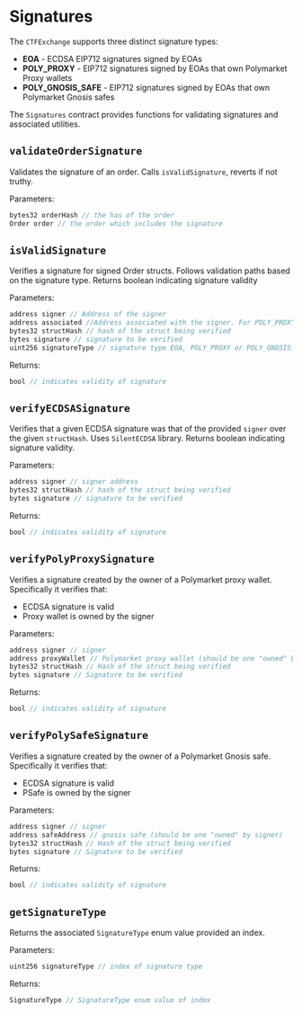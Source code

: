 # Signatures 

The `CTFExchange` supports three distinct signature types:

- **EOA** - ECDSA EIP712 signatures signed by EOAs
- **POLY_PROXY** - EIP712 signatures signed by EOAs that own Polymarket Proxy wallets
- **POLY_GNOSIS_SAFE** - EIP712 signatures signed by EOAs that own Polymarket Gnosis safes

The `Signatures` contract provides functions for validating signatures and associated utilities. 

## `validateOrderSignature`

Validates the signature of an order. Calls `isValidSignature`, reverts if not truthy. 

Parameters:

```java
bytes32 orderHash // the has of the order
Order order // the order which includes the signature
```

## `isValidSignature`

Verifies a signature for signed Order structs. Follows validation paths based on the signature type. Returns boolean indicating signature validity

Parameters:

```java
address signer // Address of the signer
address associated //Address associated with the signer. For POLY_PROXY and POLY_GNOSIS_SAFE signature types, this is the address of the proxy or the safe. For EOA, this is the same as the signer address and is not used.
bytes32 structHash // hash of the struct being verified
bytes signature // signature to be verified
uint256 signatureType // signature type EOA, POLY_PROXY or POLY_GNOSIS_SAFE
```

Returns:

```java
bool // indicates validity of signature
```

## `verifyECDSASignature`

Verifies that a given ECDSA signature was that of the provided `signer` over the given `structHash`. Uses `SilentECDSA` library. Returns boolean indicating signature validity.

Parameters:

```java
address signer // signer address
bytes32 structHash // hash of the struct being verified
bytes signature // signature to be verified
```

Returns:

```java
bool // indicates validity of signature
```

## `verifyPolyProxySignature`

Verifies a signature created by the owner of a Polymarket proxy wallet. Specifically it verifies that:

- ECDSA signature is valid 
- Proxy wallet is owned by the signer

Parameters:

```java
address signer // signer
address proxyWallet // Polymarket proxy wallet (should be one "owned" by signer)
bytes32 structHash // Hash of the struct being verified
bytes signature // Signature to be verified
```

Returns:

```java
bool // indicates validity of signature
```

## `verifyPolySafeSignature`

Verifies a signature created by the owner of a Polymarket Gnosis safe. Specifically it verifies that:

- ECDSA signature is valid 
- PSafe is owned by the signer

Parameters:

```java
address signer // signer
address safeAddress // gnosis safe (should be one "owned" by signer)
bytes32 structHash // Hash of the struct being verified
bytes signature // Signature to be verified
```

Returns:

```java
bool // indicates validity of signature
```

## `getSignatureType`

Returns the associated `SignatureType` enum value provided an index.

Parameters:

```java
uint256 signatureType // index of signature type
```

Returns:

```java
SignatureType // SignatureType enum value of index
```
